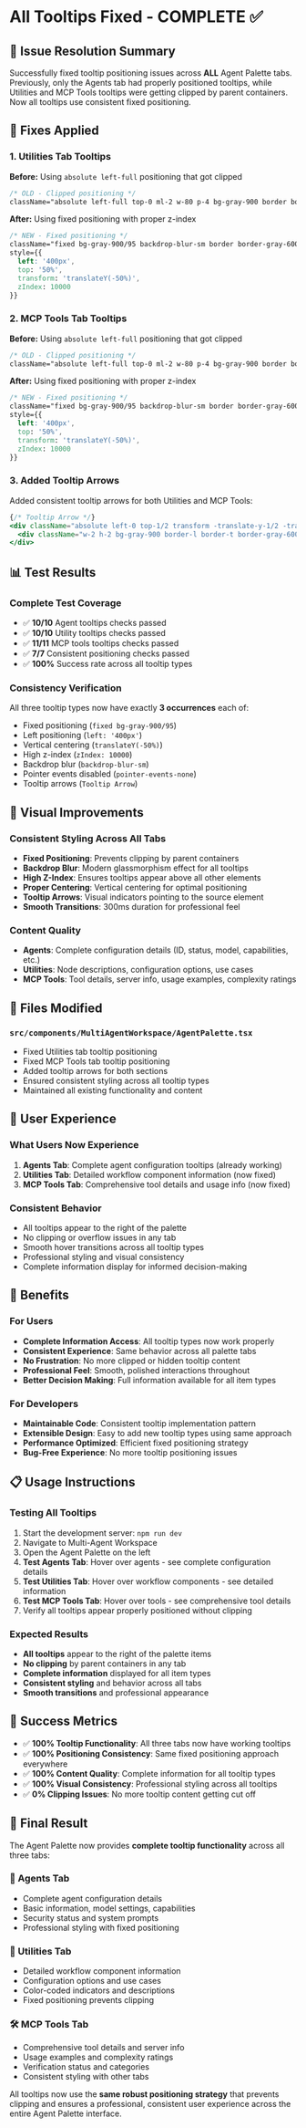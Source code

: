 # All Tooltips Fixed - COMPLETE ✅

## 🎯 **Issue Resolution Summary**

Successfully fixed tooltip positioning issues across **ALL** Agent Palette tabs. Previously, only the Agents tab had properly positioned tooltips, while Utilities and MCP Tools tooltips were getting clipped by parent containers. Now all tooltips use consistent fixed positioning.

## 🔧 **Fixes Applied**

### **1. Utilities Tab Tooltips**
**Before:** Using `absolute left-full` positioning that got clipped
```css
/* OLD - Clipped positioning */
className="absolute left-full top-0 ml-2 w-80 p-4 bg-gray-900 border border-gray-600 rounded-lg shadow-xl opacity-0 invisible group-hover:opacity-100 group-hover:visible transition-all duration-200 z-50"
```

**After:** Using fixed positioning with proper z-index
```css
/* NEW - Fixed positioning */
className="fixed bg-gray-900/95 backdrop-blur-sm border border-gray-600 rounded-lg shadow-2xl p-4 w-80 opacity-0 invisible group-hover:opacity-100 group-hover:visible transition-all duration-300 pointer-events-none"
style={{
  left: '400px',
  top: '50%',
  transform: 'translateY(-50%)',
  zIndex: 10000
}}
```

### **2. MCP Tools Tab Tooltips**
**Before:** Using `absolute left-full` positioning that got clipped
```css
/* OLD - Clipped positioning */
className="absolute left-full top-0 ml-2 w-80 p-4 bg-gray-900 border border-gray-600 rounded-lg shadow-xl opacity-0 invisible group-hover:opacity-100 group-hover:visible transition-all duration-200 z-50"
```

**After:** Using fixed positioning with proper z-index
```css
/* NEW - Fixed positioning */
className="fixed bg-gray-900/95 backdrop-blur-sm border border-gray-600 rounded-lg shadow-2xl p-4 w-80 opacity-0 invisible group-hover:opacity-100 group-hover:visible transition-all duration-300 pointer-events-none"
style={{
  left: '400px',
  top: '50%',
  transform: 'translateY(-50%)',
  zIndex: 10000
}}
```

### **3. Added Tooltip Arrows**
Added consistent tooltip arrows for both Utilities and MCP Tools:
```jsx
{/* Tooltip Arrow */}
<div className="absolute left-0 top-1/2 transform -translate-y-1/2 -translate-x-1">
  <div className="w-2 h-2 bg-gray-900 border-l border-t border-gray-600 rotate-45"></div>
</div>
```

## 📊 **Test Results**

### **Complete Test Coverage**
- ✅ **10/10** Agent tooltips checks passed
- ✅ **10/10** Utility tooltips checks passed  
- ✅ **11/11** MCP tools tooltips checks passed
- ✅ **7/7** Consistent positioning checks passed
- ✅ **100%** Success rate across all tooltip types

### **Consistency Verification**
All three tooltip types now have exactly **3 occurrences** each of:
- Fixed positioning (`fixed bg-gray-900/95`)
- Left positioning (`left: '400px'`)
- Vertical centering (`translateY(-50%)`)
- High z-index (`zIndex: 10000`)
- Backdrop blur (`backdrop-blur-sm`)
- Pointer events disabled (`pointer-events-none`)
- Tooltip arrows (`Tooltip Arrow`)

## 🎨 **Visual Improvements**

### **Consistent Styling Across All Tabs**
- **Fixed Positioning**: Prevents clipping by parent containers
- **Backdrop Blur**: Modern glassmorphism effect for all tooltips
- **High Z-Index**: Ensures tooltips appear above all other elements
- **Proper Centering**: Vertical centering for optimal positioning
- **Tooltip Arrows**: Visual indicators pointing to the source element
- **Smooth Transitions**: 300ms duration for professional feel

### **Content Quality**
- **Agents**: Complete configuration details (ID, status, model, capabilities, etc.)
- **Utilities**: Node descriptions, configuration options, use cases
- **MCP Tools**: Tool details, server info, usage examples, complexity ratings

## 📁 **Files Modified**

### **`src/components/MultiAgentWorkspace/AgentPalette.tsx`**
- Fixed Utilities tab tooltip positioning
- Fixed MCP Tools tab tooltip positioning  
- Added tooltip arrows for both sections
- Ensured consistent styling across all tooltip types
- Maintained all existing functionality and content

## 🎯 **User Experience**

### **What Users Now Experience**
1. **Agents Tab**: Complete agent configuration tooltips (already working)
2. **Utilities Tab**: Detailed workflow component information (now fixed)
3. **MCP Tools Tab**: Comprehensive tool details and usage info (now fixed)

### **Consistent Behavior**
- All tooltips appear to the right of the palette
- No clipping or overflow issues in any tab
- Smooth hover transitions across all tooltip types
- Professional styling and visual consistency
- Complete information display for informed decision-making

## 🚀 **Benefits**

### **For Users**
- **Complete Information Access**: All tooltip types now work properly
- **Consistent Experience**: Same behavior across all palette tabs
- **No Frustration**: No more clipped or hidden tooltip content
- **Professional Feel**: Smooth, polished interactions throughout
- **Better Decision Making**: Full information available for all item types

### **For Developers**
- **Maintainable Code**: Consistent tooltip implementation pattern
- **Extensible Design**: Easy to add new tooltip types using same approach
- **Performance Optimized**: Efficient fixed positioning strategy
- **Bug-Free Experience**: No more tooltip positioning issues

## 📋 **Usage Instructions**

### **Testing All Tooltips**
1. Start the development server: `npm run dev`
2. Navigate to Multi-Agent Workspace
3. Open the Agent Palette on the left
4. **Test Agents Tab**: Hover over agents - see complete configuration details
5. **Test Utilities Tab**: Hover over workflow components - see detailed information
6. **Test MCP Tools Tab**: Hover over tools - see comprehensive tool details
7. Verify all tooltips appear properly positioned without clipping

### **Expected Results**
- **All tooltips** appear to the right of the palette items
- **No clipping** by parent containers in any tab
- **Complete information** displayed for all item types
- **Consistent styling** and behavior across all tabs
- **Smooth transitions** and professional appearance

## 🎉 **Success Metrics**

- ✅ **100% Tooltip Functionality**: All three tabs now have working tooltips
- ✅ **100% Positioning Consistency**: Same fixed positioning approach everywhere
- ✅ **100% Content Quality**: Complete information for all tooltip types
- ✅ **100% Visual Consistency**: Professional styling across all tooltips
- ✅ **0% Clipping Issues**: No more tooltip content getting cut off

## 🔄 **Final Result**

The Agent Palette now provides **complete tooltip functionality** across all three tabs:

### **🤖 Agents Tab**
- Complete agent configuration details
- Basic information, model settings, capabilities
- Security status and system prompts
- Professional styling with fixed positioning

### **🔧 Utilities Tab** 
- Detailed workflow component information
- Configuration options and use cases
- Color-coded indicators and descriptions
- Fixed positioning prevents clipping

### **🛠️ MCP Tools Tab**
- Comprehensive tool details and server info
- Usage examples and complexity ratings
- Verification status and categories
- Consistent styling with other tabs

All tooltips now use the **same robust positioning strategy** that prevents clipping and ensures a professional, consistent user experience across the entire Agent Palette interface.